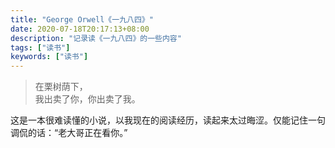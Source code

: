 ```yaml
---
title: "George Orwell《一九八四》"
date: 2020-07-18T20:17:13+08:00
description: "记录读《一九八四》的一些内容"
tags: ["读书"]
keywords: ["读书"]
---
```


> 在栗树荫下，<br>我出卖了你，你出卖了我。

这是一本很难读懂的小说，以我现在的阅读经历，读起来太过晦涩。仅能记住一句调侃的话：“老大哥正在看你。”

